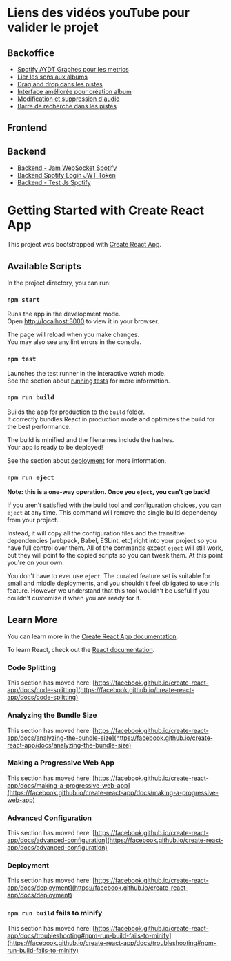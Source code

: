 # Liens des vidéos youTube pour valider le projet

## Backoffice

- <a href="https://youtu.be/7zRlJe0QhDU" target="_blank">Spotify AYDT Graphes pour les metrics</a>
- <a href="https://youtu.be/GJvd0oEIj3E" target="_blank">Lier les sons aux albums</a>
- <a href="https://youtu.be/wIcekotdmag" target="_blank">Drag and drop dans les pistes</a>
- <a href="https://youtu.be/vcSP67Drops" target="_blank">Interface améliorée pour création album</a>
- <a href="https://youtu.be/a6G-6cP3HXM" target="_blank">Modification et suppression d'audio</a>
- <a href="https://youtu.be/Ffahjvnd_Sw" target="_blank">Barre de recherche dans les pistes</a>

## Frontend

## Backend
- <a href="https://youtu.be/XHwi5_tPb5g?si=B8RlVTBUduacWON7" target="_blank">Backend - Jam WebSocket Spotify</a>
- <a href="https://youtu.be/E1P6DI2pBcs?si=hZ_90fCwtP4WkAVU" target="_blank">Backend Spotify Login JWT Token</a>
- <a href="https://youtu.be/ndfKEmIQFYU" target="_blank">Backend - Test Js Spotify</a>



# Getting Started with Create React App

This project was bootstrapped with [Create React App](https://github.com/facebook/create-react-app).

## Available Scripts

In the project directory, you can run:

### `npm start`

Runs the app in the development mode.\
Open [http://localhost:3000](http://localhost:3000) to view it in your browser.

The page will reload when you make changes.\
You may also see any lint errors in the console.

### `npm test`

Launches the test runner in the interactive watch mode.\
See the section about [running tests](https://facebook.github.io/create-react-app/docs/running-tests) for more information.

### `npm run build`

Builds the app for production to the `build` folder.\
It correctly bundles React in production mode and optimizes the build for the best performance.

The build is minified and the filenames include the hashes.\
Your app is ready to be deployed!

See the section about [deployment](https://facebook.github.io/create-react-app/docs/deployment) for more information.

### `npm run eject`

**Note: this is a one-way operation. Once you `eject`, you can't go back!**

If you aren't satisfied with the build tool and configuration choices, you can `eject` at any time. This command will remove the single build dependency from your project.

Instead, it will copy all the configuration files and the transitive dependencies (webpack, Babel, ESLint, etc) right into your project so you have full control over them. All of the commands except `eject` will still work, but they will point to the copied scripts so you can tweak them. At this point you're on your own.

You don't have to ever use `eject`. The curated feature set is suitable for small and middle deployments, and you shouldn't feel obligated to use this feature. However we understand that this tool wouldn't be useful if you couldn't customize it when you are ready for it.

## Learn More

You can learn more in the [Create React App documentation](https://facebook.github.io/create-react-app/docs/getting-started).

To learn React, check out the [React documentation](https://reactjs.org/).

### Code Splitting

This section has moved here: [https://facebook.github.io/create-react-app/docs/code-splitting](https://facebook.github.io/create-react-app/docs/code-splitting)

### Analyzing the Bundle Size

This section has moved here: [https://facebook.github.io/create-react-app/docs/analyzing-the-bundle-size](https://facebook.github.io/create-react-app/docs/analyzing-the-bundle-size)

### Making a Progressive Web App

This section has moved here: [https://facebook.github.io/create-react-app/docs/making-a-progressive-web-app](https://facebook.github.io/create-react-app/docs/making-a-progressive-web-app)

### Advanced Configuration

This section has moved here: [https://facebook.github.io/create-react-app/docs/advanced-configuration](https://facebook.github.io/create-react-app/docs/advanced-configuration)

### Deployment

This section has moved here: [https://facebook.github.io/create-react-app/docs/deployment](https://facebook.github.io/create-react-app/docs/deployment)

### `npm run build` fails to minify

This section has moved here: [https://facebook.github.io/create-react-app/docs/troubleshooting#npm-run-build-fails-to-minify](https://facebook.github.io/create-react-app/docs/troubleshooting#npm-run-build-fails-to-minify)
